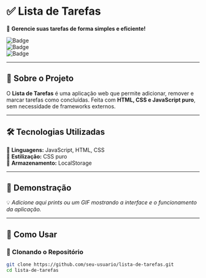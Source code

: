 # ✅ Lista de Tarefas  

📌 **Gerencie suas tarefas de forma simples e eficiente!**  

![Badge](https://img.shields.io/badge/Status-Concluído-green)  
![Badge](https://img.shields.io/github/languages/top/seu-usuario/lista-de-tarefas)  
![Badge](https://img.shields.io/github/repo-size/seu-usuario/lista-de-tarefas)  

---

## 📖 Sobre o Projeto  
O **Lista de Tarefas** é uma aplicação web que permite adicionar, remover e marcar tarefas como concluídas. Feita com **HTML, CSS e JavaScript puro**, sem necessidade de frameworks externos.  

---

## 🛠 Tecnologias Utilizadas  
🔹 **Linguagens:** JavaScript, HTML, CSS  
🔹 **Estilização:** CSS puro  
🔹 **Armazenamento:** LocalStorage  

---

## 📸 Demonstração  
💡 *Adicione aqui prints ou um GIF mostrando a interface e o funcionamento da aplicação.*  

---

## 🚀 Como Usar  

### 🔹 Clonando o Repositório  
```bash
git clone https://github.com/seu-usuario/lista-de-tarefas.git
cd lista-de-tarefas

